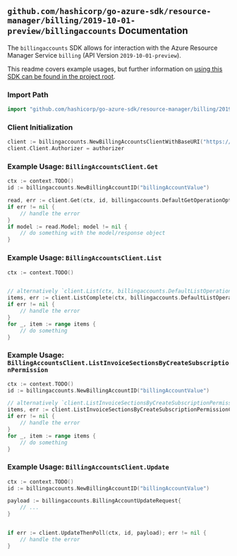 
## `github.com/hashicorp/go-azure-sdk/resource-manager/billing/2019-10-01-preview/billingaccounts` Documentation

The `billingaccounts` SDK allows for interaction with the Azure Resource Manager Service `billing` (API Version `2019-10-01-preview`).

This readme covers example usages, but further information on [using this SDK can be found in the project root](https://github.com/hashicorp/go-azure-sdk/tree/main/docs).

### Import Path

```go
import "github.com/hashicorp/go-azure-sdk/resource-manager/billing/2019-10-01-preview/billingaccounts"
```


### Client Initialization

```go
client := billingaccounts.NewBillingAccountsClientWithBaseURI("https://management.azure.com")
client.Client.Authorizer = authorizer
```


### Example Usage: `BillingAccountsClient.Get`

```go
ctx := context.TODO()
id := billingaccounts.NewBillingAccountID("billingAccountValue")

read, err := client.Get(ctx, id, billingaccounts.DefaultGetOperationOptions())
if err != nil {
	// handle the error
}
if model := read.Model; model != nil {
	// do something with the model/response object
}
```


### Example Usage: `BillingAccountsClient.List`

```go
ctx := context.TODO()


// alternatively `client.List(ctx, billingaccounts.DefaultListOperationOptions())` can be used to do batched pagination
items, err := client.ListComplete(ctx, billingaccounts.DefaultListOperationOptions())
if err != nil {
	// handle the error
}
for _, item := range items {
	// do something
}
```


### Example Usage: `BillingAccountsClient.ListInvoiceSectionsByCreateSubscriptionPermission`

```go
ctx := context.TODO()
id := billingaccounts.NewBillingAccountID("billingAccountValue")

// alternatively `client.ListInvoiceSectionsByCreateSubscriptionPermission(ctx, id)` can be used to do batched pagination
items, err := client.ListInvoiceSectionsByCreateSubscriptionPermissionComplete(ctx, id)
if err != nil {
	// handle the error
}
for _, item := range items {
	// do something
}
```


### Example Usage: `BillingAccountsClient.Update`

```go
ctx := context.TODO()
id := billingaccounts.NewBillingAccountID("billingAccountValue")

payload := billingaccounts.BillingAccountUpdateRequest{
	// ...
}


if err := client.UpdateThenPoll(ctx, id, payload); err != nil {
	// handle the error
}
```
